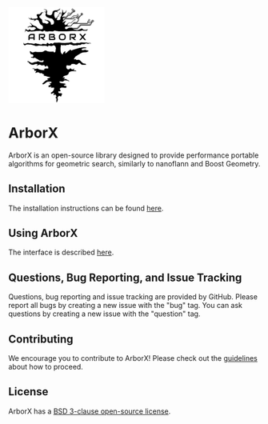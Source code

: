 <img src="docs/logos/arborx_logo_v1.0.png" width="192">

ArborX
======
ArborX is an open-source library designed to provide performance portable
algorithms for geometric search, similarly to nanoflann and Boost Geometry.

Installation
------------
The installation instructions can be found [here](https://github.com/arborx/ArborX/blob/master/docs/build.md).

Using ArborX
------------
The interface is described [here](https://github.com/arborx/ArborX/blob/master/docs/bounding_volume_hierarchy.md#arborxbvh).

Questions, Bug Reporting, and Issue Tracking
--------------------------------------------
Questions, bug reporting and issue tracking are provided by GitHub. Please
report all bugs by creating a new issue with the "bug" tag. You can ask
questions by creating a new issue with the "question" tag.

Contributing
------------
We encourage you to contribute to ArborX! Please check out the
[guidelines](CONTRIBUTING.md) about how to proceed.

License
-------
ArborX has a [BSD 3-clause open-source license](LICENSE).
